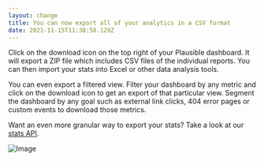 ```yaml
---
layout: change
title: You can now export all of your analytics in a CSV format
date: 2021-11-15T11:38:58.129Z
---
```

Click on the download icon on the top right of your Plausible dashboard. It will export a ZIP file which includes CSV files of the individual reports. You can then import your stats into Excel or other data analysis tools.

You can even export a filtered view. Filter your dashboard by any metric and click on the download icon to get an export of that particular view. Segment the dashboard by any goal such as external link clicks, 404 error pages or custom events to download those metrics.

Want an even more granular way to export your stats? Take a look at our [stats API](https://plausible.io/docs/stats-api).

![Image](https://plausible.io/docs/img/download-website-stats.png)
